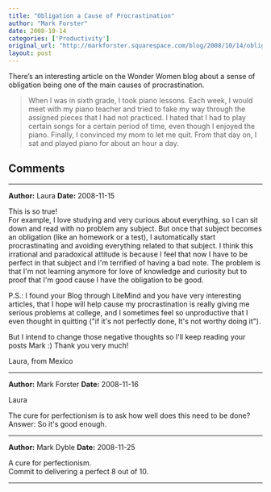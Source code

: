 ```yaml
---
title: "Obligation a Cause of Procrastination"
author: "Mark Forster"
date: 2008-10-14
categories: ['Productivity']
original_url: "http://markforster.squarespace.com/blog/2008/10/14/obligation-a-cause-of-procrastination.html"
layout: post
---
```


There’s an interesting article on the Wonder Women blog about a sense of obligation being one of the main causes of procrastination.

> When I was in sixth grade, I took piano lessons. Each week, I would
> meet with my piano teacher and tried to fake my way through the
> assigned pieces that I had not practiced. I hated that I had to play
> certain songs for a certain period of time, even though I enjoyed the
> piano. Finally, I convinced my mom to let me quit. From that day on, I
> sat and played piano for about an hour a day.


## Comments

---

**Author:** Laura
**Date:** 2008-11-15

This is so true!  
For example, I love studying and very curious about everything, so I can sit down and read with no problem any subject. But once that subject becomes an obligation (like an homework or a test), I automatically start procrastinating and avoiding everything related to that subject. I think this irrational and paradoxical attitude is because I feel that now I have to be perfect in that subject and I'm terrified of having a bad note. The problem is that I'm not learning anymore for love of knowledge and curiosity but to proof that I'm good cause I have the obligation to be good.  
  
  
P.S.: I found your Blog through LiteMind and you have very interesting articles, that I hope will help cause my procrastination is really giving me serious problems at college, and I sometimes feel so unproductive that I even thought in quitting ("if it's not perfectly done, It's not worthy doing it").   
  
But I intend to change those negative thoughts so I'll keep reading your posts Mark :) Thank you very much!  
  
  
Laura, from Mexico

---

**Author:** Mark Forster
**Date:** 2008-11-16

Laura  
  
The cure for perfectionism is to ask how well does this need to be done? Answer: So it's good enough.

---

**Author:** Mark Dyble
**Date:** 2008-11-25

A cure for perfectionism.  
Commit to delivering a perfect 8 out of 10.

---
